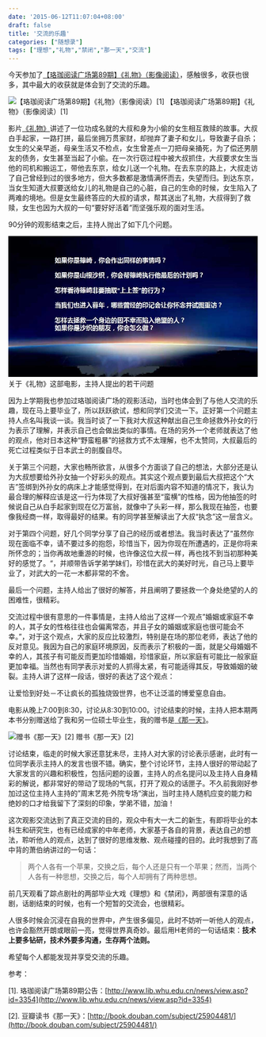 ```yaml
---
date: '2015-06-12T11:07:04+08:00'
draft: false
title: '交流的乐趣'
categories: ["随想录"]
tags: ["理想","礼物","禁闭","那一天","交流"]
---
```

今天参加了[【珞珈阅读广场第89期】《礼物》（影像阅读）](http://www.lib.whu.edu.cn/news/view.asp?id=3354)，感触很多，收获也很多，其中最大的收获就是体会到了交流的乐趣。

![【珞珈阅读广场第89期】《礼物》（影像阅读）[1]](https://i0.wp.com/www.lib.whu.edu.cn/news/tc/readSqua89.jpg)
【珞珈阅读广场第89期】《礼物》（影像阅读）[1]

影片[《礼物》](http://movie.douban.com/subject/25878911/)讲述了一位功成名就的大叔和身为小偷的女生相互救赎的故事。大叔白手起家，一路打拼，最后坐拥万贯家财，却抛弃了妻子和女儿，导致妻子自杀；女生的父亲早逝，母亲生活又不检点，女生曾差点一刀把母亲捅死，为了偿还男朋友的债务，女生甚至当起了小偷。在一次行窃过程中被大叔抓住，大叔要求女生当他的司机和搬运工，带他去东京，给女儿送一个礼物。在去东京的路上，大叔走访了自己曾经到过的很多地方，但大多数都是激情满怀而去，失望而归。到达东京，当女生知道大叔要送给女儿的礼物是自己的心脏，自己的生命的时候，女生陷入了两难的境地。但是女生最终答应的大叔的请求，帮其送出了礼物，大叔得到了救赎，女生也因为大叔的一句“要好好活着”而坚强乐观的面对生活。

90分钟的观影结束之后，主持人抛出了如下几个问题。

![关于《礼物》这部电影，主持人提出的若干问题](questions-about-gift.jpg)
关于《礼物》这部电影，主持人提出的若干问题

因为上学期我也参加过珞珈阅读广场的观影活动，当时也体会到了与他人交流的乐趣，现在马上要毕业了，所以跃跃欲试，想和同学们交流一下。正好第一个问题主持人点名叫我谈一谈。我当时谈了一下我对大叔这种献出自己生命拯救外孙女的行为表示了理解，并表示自己也会做出类似的事情。在场的另外一个老师就表达了他的观点，他对日本这种“野蛮粗暴”的拯救方式不太理解，也不太赞同，大叔最后的死亡过程类似于日本武士的剖腹自尽。

关于第三个问题，大家也畅所欲言，从很多个方面谈了自己的想法，大部分还是认为大叔想要给外孙女抽一个好彩头的观点。其实这个观点要到最后大叔把这个“大吉”签绑到外孙女的病床上才能感觉得到，在对后面内容不知道的情况下，我认为最合理的解释应该是这一行为体现了大叔好强甚至“蛮横”的性格，因为他抽签的时候说自己从白手起家到现在亿万富翁，就像中了头彩一样，那么我现在抽签，也要像我经商一样，取得最好的结果。有的同学甚至解读出了大叔“执念”这一层含义。

对于第四个问题，好几个同学分享了自己的经历或者想法。我当时表达了“虽然你现在面临不幸，请不要过多的抱怨，珍惜当下，因为你现在所遭遇的，正是你将来所怀念的；当你再故地重游的时候，也许像这位大叔一样，再也找不到当初那种美好的感觉了。“，并顺带告诉学弟学妹们，珍惜在武大的美好时光，自己马上要毕业了，对武大的一花一木都非常的不舍。

最后一个问题，主持人给出了很好的解答，并且阐明了要拯救一个身处绝望的人的困难性，很精彩。

交流过程中很有意思的一件事情是，主持人给出了这样一个观点”婚姻或家庭不幸的人，其子女的性格往往也会偏离常态，并且子女的婚姻或家庭也很可能会不幸。”，对于这个观点，大家的反应比较激烈，特别是在场的那位老师，表达了他的反对意见。我因为自己的家庭环境原因，反而表示了积极的一面，就是父母婚姻不幸的人，其孩子有可能反而更加珍惜婚姻，珍惜家庭，所以家庭有可能比一般家庭更加幸福。当然也有同学表示对爱的人抓得太紧，有可能适得其反，导致婚姻的破裂。主持人讲了这样一段话，很好的表达了这个观点：

让爱恰到好处－不让疯长的孤独烧毁世界，也不让泛滥的博爱窒息自由。

电影从晚上7:00到8:30，讨论从8:30到10:00。讨论结束的时候，主持人把本期两本书分别赠送给了我和另一位硕士毕业生，我的赠书是[《那一天》](http://book.douban.com/subject/25904481/)。

![赠书《那一天》[2]](https://img1.doubanio.com/lpic/s27950209.jpg)
赠书《那一天》[2]

讨论结束，临走的时候大家还意犹未尽，主持人对大家的讨论表示感谢，此时有一位同学表示主持人的发言也很不错。确实，整个讨论环节，主持人很好的带动起了大家发言的兴趣和积极性，包括问题的设置，主持人的点名提问以及主持人自身精彩的解说，都非常好的带动了现场的气氛，打开了观众的话匣子。不久前我刚好参加过这位主持人主持的”周末艺苑·外院专场“演出，当时主持人随机应变的能力和绝妙的口才给我留下了深刻的印象，学弟不错，加油！

这次观影交流达到了真正交流的目的，观众中有大一大二的新生，有即将毕业的本科生和研究生，也有已经成家的中年老师，大家基于各自的背景，表达自己的想法，聆听他人的观点，达到了很好的思维发散、观点碰撞的目的。此时我想到了高中背的萧伯纳讲过的一句话：

> 两个人各有一个苹果，交换之后，每个人还是只有一个苹果；然而，当两个人各有一种思想，交换之后，每个人却拥有了两种思想。

前几天观看了踪点剧社的两部毕业大戏《理想》和《禁闭》，两部很有深意的话剧，话剧结束的时候，也有一个短暂的交流会，也很精彩。

人很多时候会沉浸在自我的世界中，产生很多偏见，此时不妨听一听他人的观点，也许会豁然开朗或眼前一亮，觉得世界真奇妙。最后用H老师的一句话结束：**技术上要多钻研，技术外要多沟通，生存两个法则。**

希望每个人都能发现并享受交流的乐趣。

参考：

[1]. 珞珈阅读广场第89期公告：[http://www.lib.whu.edu.cn/news/view.asp?id=3354](http://www.lib.whu.edu.cn/news/view.asp?id=3354)

[2]. 豆瓣读书《那一天》：[http://book.douban.com/subject/25904481/](http://book.douban.com/subject/25904481/)